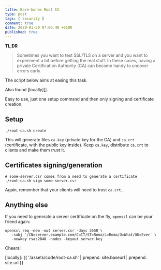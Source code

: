 ```yaml
---
title: Bare-bones Root CA
type: post
tags: [ security ]
comment: true
date: 2020-01-30 07:06:48 +0100
published: true
---
```


**TL;DR**

> Sometimes you want to test SSL/TLS on a server and you want to experiment
> a bit before getting the real stuff. In these cases, having a private
> Certification Authority (CA) can become handy to uncover errors early.

The script below aims at easing this task.

<script src="https://gitlab.com/polettix/notechs/snippets/1934697.js"></script>

Also found [locally][].

Easy to use, just one setup command and then only signing and certificate
creation.

## Setup

```shell
./root-ca.sh create
```

This will generate files `ca.key` (private key for the CA) and `ca.crt`
(certificate, with the public key inside). Keep `ca.key`, distribute
`ca.crt` to clients and make them *trust* it.

## Certificates signing/generation

```shell
# some-server.csr comes from a need to generate a certificate
./root-ca.sh sign some-server.csr
```

Again, remember that your clients will need to trust `ca.crt`...

## Anything else

If you need to generate a server certificate on the fly, `openssl` can be
your friend again:

```shell
openssl req -new -out server.csr -days 3650 \
   -subj '/CN=server.example.com/C=IT/ST=Roma/L=Roma/O=What/OU=Ever' \
   -newkey rsa:2048 -nodes -keyout server.key
```

Cheers!

[locally]: {{ '/assets/code/root-ca.sh' | prepend: site.baseurl | prepend: site.url }}
